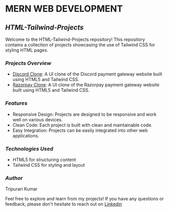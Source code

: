# MERN WEB DEVELOPMENT

## _HTML-Tailwind-Projects_
Welcome to the HTML-Tailwind-Projects repository! This repository contains a collection of projects showcasing the use of Tailwind CSS for styling HTML pages.

### _Projects_ _Overview_
+ [Discord Clone](https://github.com/tripurari2004/HTML-Tailwind-Projects/tree/b18fc2e9045888214c8a6b5b3210ed9a6ba81c22/Discord%20Clone): A UI clone of the Discord payment gateway website built using HTML5 and Tailwind CSS.
+ [Razorpay Clone](https://github.com/tripurari2004/HTML-Tailwind-Projects/tree/d46208499986013a8ad27e16e9e6e03568d22ee9/Razorpay): A UI clone of the Razorpay payment gateway website built using HTML5 and Tailwind CSS.

### _Features_
+ Responsive Design: Projects are designed to be responsive and work well on various devices.
+ Clean Code: Each project is built with clean and maintainable code.
+ Easy Integration: Projects can be easily integrated into other web applications.

### _Technologies_ _Used_
+ HTML5 for structuring content
+ Tailwind CSS for styling and layout

### _Author_
Tripurari Kumar

Feel free to explore and learn from my projects! If you have any questions or feedback, please don't hesitate to reach out on [Linkedin](https://www.linkedin.com/in/tripurari-kumar-439132207)
